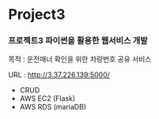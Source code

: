 # Project3
### 프로젝트3 파이썬을 활용한 웹서비스 개발

목적 : 운전매너 확인을 위한 차량번호 공유 서비스

URL : http://3.37.226.139:5000/

- CRUD
- AWS EC2 (Flask)
- AWS RDS (mariaDB)
